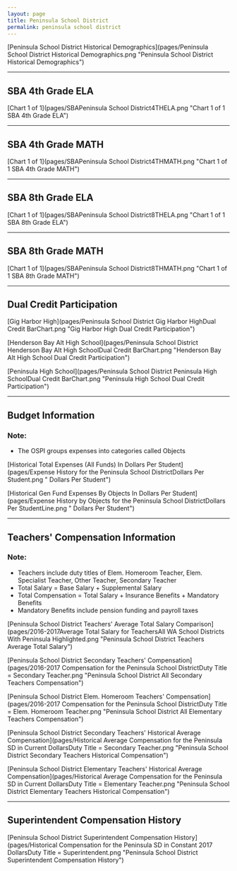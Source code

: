 ```yaml
---
layout: page
title: Peninsula School District
permalink: peninsula school district
---
```



[Peninsula School District Historical Demographics](pages/Peninsula School District Historical Demographics.png "Peninsula School District Historical Demographics")

___

## SBA 4th Grade ELA

[Chart 1 of 1](pages/SBAPeninsula School District4THELA.png "Chart 1 of 1 SBA 4th Grade ELA")


___

## SBA 4th Grade MATH

[Chart 1 of 1](pages/SBAPeninsula School District4THMATH.png "Chart 1 of 1 SBA 4th Grade MATH")


___

## SBA 8th Grade ELA

[Chart 1 of 1](pages/SBAPeninsula School District8THELA.png "Chart 1 of 1 SBA 8th Grade ELA")


___

## SBA 8th Grade MATH

[Chart 1 of 1](pages/SBAPeninsula School District8THMATH.png "Chart 1 of 1 SBA 8th Grade MATH")


___

## Dual Credit Participation

[Gig Harbor High](pages/Peninsula School District Gig Harbor HighDual Credit BarChart.png "Gig Harbor High Dual Credit Participation")

[Henderson Bay Alt High School](pages/Peninsula School District Henderson Bay Alt High SchoolDual Credit BarChart.png "Henderson Bay Alt High School Dual Credit Participation")

[Peninsula High School](pages/Peninsula School District Peninsula High SchoolDual Credit BarChart.png "Peninsula High School Dual Credit Participation")


___

## Budget Information
### Note:
- The OSPI groups expenses into categories called Objects

[Historical Total Expenses (All Funds) In Dollars Per Student](pages/Expense History for the Peninsula School DistrictDollars Per Student.png " Dollars Per Student")

[Historical Gen Fund Expenses By Objects In Dollars Per Student](pages/Expense History by Objects for the Peninsula School DistrictDollars Per StudentLine.png " Dollars Per Student")


___

## Teachers' Compensation Information
### Note:
- Teachers include duty titles of Elem. Homeroom Teacher, Elem. Specialist Teacher, Other Teacher, Secondary Teacher
- Total Salary = Base Salary + Supplemental Salary
- Total Compensation = Total Salary + Insurance Benefits + Mandatory Benefits
- Mandatory Benefits include pension funding and payroll taxes

[Peninsula School District Teachers' Average Total Salary Comparison](pages/2016-2017Average Total Salary for TeachersAll WA School Districts With Peninsula Highlighted.png "Peninsula School District Teachers Average Total Salary")

[Peninsula School District Secondary Teachers' Compensation](pages/2016-2017 Compensation for the Peninsula School DistrictDuty Title = Secondary Teacher.png "Peninsula School District All Secondary Teachers Compensation")

[Peninsula School District Elem. Homeroom Teachers' Compensation](pages/2016-2017 Compensation for the Peninsula School DistrictDuty Title = Elem. Homeroom Teacher.png "Peninsula School District All Elementary Teachers Compensation")

[Peninsula School District Secondary Teachers' Historical Average Compensation](pages/Historical Average Compensation for the Peninsula SD in Current DollarsDuty Title = Secondary Teacher.png "Peninsula School District Secondary Teachers Historical Compensation")

[Peninsula School District Elementary Teachers' Historical Average Compensation](pages/Historical Average Compensation for the Peninsula SD in Current DollarsDuty Title = Elementary Teacher.png "Peninsula School District Elementary Teachers Historical Compensation")


___

## Superintendent Compensation History

[Peninsula School District Superintendent Compensation History](pages/Historical Compensation for the Peninsula SD in Constant 2017 DollarsDuty Title = Superintendent.png "Peninsula School District Superintendent Compensation History")

